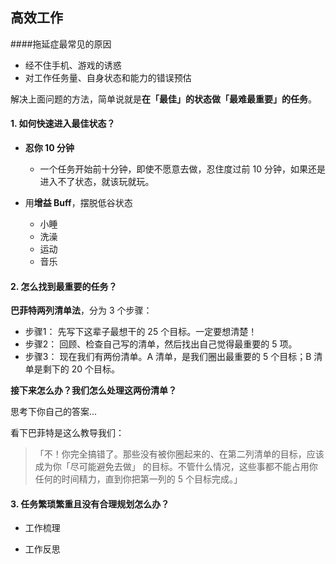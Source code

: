 ## 高效工作

####拖延症最常见的原因

- 经不住手机、游戏的诱惑
- 对工作任务量、自身状态和能力的错误预估



解决上面问题的方法，简单说就是**在「最佳」的状态做「最难最重要」的任务**。



#### 1. 如何快速进入最佳状态？

- **忍你 10 分钟**

  - 一个任务开始前十分钟，即使不愿意去做，忍住度过前 10 分钟，如果还是进入不了状态，就该玩就玩。

- 用**增益 Buff**，摆脱低谷状态
  - 小睡
  - 洗澡
  - 运动
  - 音乐


#### 2. 怎么找到最重要的任务？

**巴菲特两列清单法**，分为 3 个步骤：

- 步骤1：
  先写下这辈子最想干的 25 个目标。一定要想清楚！
- 步骤2：
  回顾、检查自己写的清单，然后找出自己觉得最重要的 5 项。
- 步骤3：
  现在我们有两份清单。A 清单，是我们圈出最重要的 5 个目标；B 清单是剩下的 20 个目标。

**接下来怎么办？我们怎么处理这两份清单？**

思考下你自己的答案...



 看下巴菲特是这么教导我们：

> 「不！你完全搞错了。那些没有被你圈起来的、在第二列清单的目标，应该成为你「尽可能避免去做」 的目标。不管什么情况，这些事都不能占用你任何的时间精力，直到你把第一列的 5 个目标完成。」



#### 3. 任务繁琐繁重且没有合理规划怎么办？

- 工作梳理

- 工作反思









